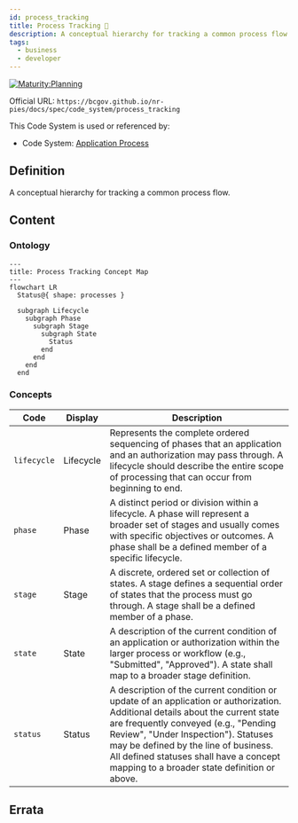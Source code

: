 ```yaml
---
id: process_tracking
title: Process Tracking 🚧
description: A conceptual hierarchy for tracking a common process flow.
tags:
  - business
  - developer
---
```


[![Maturity:Planning](https://img.shields.io/badge/Maturity-Planning-orange)](/docs/spec#maturity)

Official URL: `https://bcgov.github.io/nr-pies/docs/spec/code_system/process_tracking`

This Code System is used or referenced by:

- Code System: [Application Process](/docs/spec/code_system/application_process)

## Definition

A conceptual hierarchy for tracking a common process flow.

## Content

### Ontology

```mermaid
---
title: Process Tracking Concept Map
---
flowchart LR
  Status@{ shape: processes }

  subgraph Lifecycle
    subgraph Phase
      subgraph Stage
        subgraph State
          Status
        end
      end
    end
  end
```

### Concepts

| Code        | Display   | Description                                                                                                                                                                                                                                                                                                                                      |
| ----------- | --------- | ------------------------------------------------------------------------------------------------------------------------------------------------------------------------------------------------------------------------------------------------------------------------------------------------------------------------------------------------ |
| `lifecycle` | Lifecycle | Represents the complete ordered sequencing of phases that an application and an authorization may pass through. A lifecycle should describe the entire scope of processing that can occur from beginning to end.                                                                                                                                 |
| `phase`     | Phase     | A distinct period or division within a lifecycle. A phase will represent a broader set of stages and usually comes with specific objectives or outcomes. A phase shall be a defined member of a specific lifecycle.                                                                                                                              |
| `stage`     | Stage     | A discrete, ordered set or collection of states. A stage defines a sequential order of states that the process must go through. A stage shall be a defined member of a phase.                                                                                                                                                                    |
| `state`     | State     | A description of the current condition of an application or authorization within the larger process or workflow (e.g., "Submitted", "Approved"). A state shall map to a broader stage definition.                                                                                                                                                |
| `status`    | Status    | A description of the current condition or update of an application or authorization. Additional details about the current state are frequently conveyed (e.g., "Pending Review", "Under Inspection"). Statuses may be defined by the line of business. All defined statuses shall have a concept mapping to a broader state definition or above. |

## Errata
